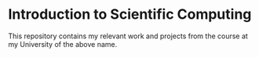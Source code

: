 # Introduction to Scientific Computing
This repository contains my relevant work and projects from the course at my University of the above name. 